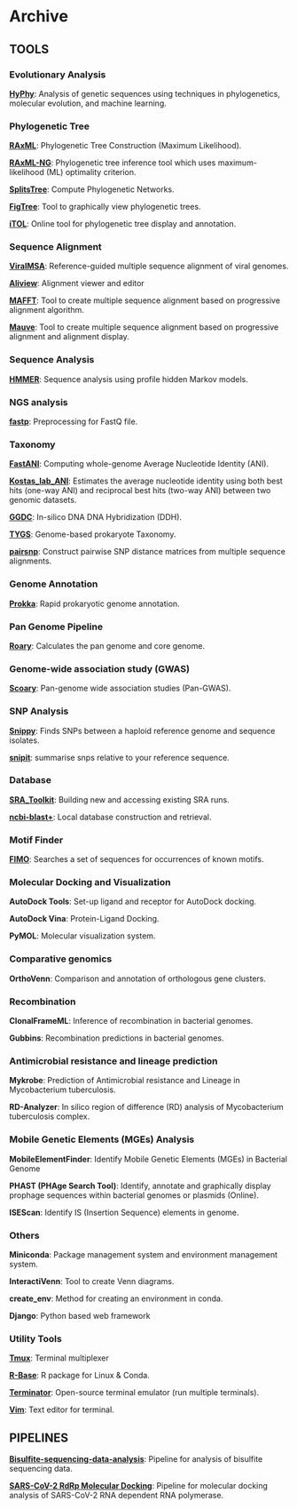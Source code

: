 # Archive

## TOOLS

### Evolutionary Analysis

[**HyPhy**](https://github.com/rajanbit/Archive/blob/main/TOOLS/HyPhy.txt): Analysis of genetic sequences using techniques in phylogenetics, molecular evolution, and machine learning.

### Phylogenetic Tree

[**RAxML**](https://github.com/rajanbit/Archive/blob/main/TOOLS/RAxML.txt): Phylogenetic Tree Construction (Maximum Likelihood).

[**RAxML-NG**](https://github.com/rajanbit/Archive/blob/main/TOOLS/RAxML-NG.txt): Phylogenetic tree inference tool which uses maximum-likelihood (ML) optimality criterion.

[**SplitsTree**](https://github.com/rajanbit/Archive/blob/main/TOOLS/SplitsTree.txt): Compute Phylogenetic Networks.

[**FigTree**](https://github.com/rajanbit/Archive/blob/main/TOOLS/FigTree.txt): Tool to graphically view phylogenetic trees.

[**iTOL**](https://github.com/rajanbit/Archive/blob/main/TOOLS/iTOL.txt): Online tool for phylogenetic tree display and annotation.

### Sequence Alignment

[**ViralMSA**](https://github.com/rajanbit/Archive/blob/main/TOOLS/ViralMSA.txt): Reference-guided multiple sequence alignment of viral genomes.

[**Aliview**](https://github.com/rajanbit/Archive/blob/main/TOOLS/Aliview.txt): Alignment viewer and editor

[**MAFFT**](https://github.com/rajanbit/Archive/blob/main/TOOLS/MAFFT.txt): Tool to create multiple sequence alignment based on progressive alignment algorithm.

[**Mauve**](https://github.com/rajanbit/Archive/blob/main/TOOLS/Mauve.txt): Tool to create multiple sequence alignment based on progressive alignment and alignment display. 

### Sequence Analysis
[**HMMER**](https://github.com/rajanbit/Archive/blob/main/TOOLS/HMMER.txt): Sequence analysis using profile hidden Markov models.

### NGS analysis
[**fastp**](https://github.com/rajanbit/Archive/blob/main/TOOLS/fastp.txt): Preprocessing for FastQ file.

### Taxonomy

[**FastANI**](https://github.com/rajanbit/Archive/blob/main/TOOLS/FastANI.txt): Computing whole-genome Average Nucleotide Identity (ANI).

[**Kostas_lab_ANI**](https://github.com/rajanbit/Archive/blob/main/TOOLS/Kostas_lab_ANI.txt): Estimates the average nucleotide identity using both best hits (one-way ANI) and reciprocal best hits (two-way ANI) between two genomic datasets.

[**GGDC**](https://github.com/rajanbit/Archive/blob/main/TOOLS/GGDC.txt): In-silico DNA DNA Hybridization (DDH).

[**TYGS**](https://github.com/rajanbit/Archive/blob/main/TOOLS/TYGS.txt): Genome-based prokaryote Taxonomy.

[**pairsnp**](https://github.com/rajanbit/Archive/blob/main/TOOLS/pairsnp.txt): Construct pairwise SNP distance matrices from multiple sequence alignments.

### Genome Annotation

[**Prokka**](https://github.com/rajanbit/Archive/blob/main/TOOLS/prokka.txt): Rapid prokaryotic genome annotation.

### Pan Genome Pipeline

[**Roary**](https://github.com/rajanbit/Archive/blob/main/TOOLS/Roary.txt): Calculates the pan genome and core genome.

### Genome-wide association study (GWAS)

[**Scoary**](https://github.com/rajanbit/Archive/blob/main/TOOLS/Scoary.txt): Pan-genome wide association studies (Pan-GWAS).

### SNP Analysis

[**Snippy**](https://github.com/rajanbit/Archive/blob/main/TOOLS/Snippy.txt): Finds SNPs between a haploid reference genome and sequence isolates.

[**snipit**](https://github.com/rajanbit/Archive/blob/main/TOOLS/snipit.txt):  summarise snps relative to your reference sequence.

### Database

[**SRA_Toolkit**](https://github.com/rajanbit/Archive/blob/main/TOOLS/SRA_Toolkit.txt): Building new and accessing existing SRA runs.

[**ncbi-blast+**](https://github.com/rajanbit/Archive/blob/main/TOOLS/ncbi-blast%2B.txt): Local database construction and retrieval.

### Motif Finder

[**FIMO**](https://github.com/rajanbit/Archive/blob/main/TOOLS/FIMO.txt): Searches a set of sequences for occurrences of known motifs.

### Molecular Docking and Visualization

**AutoDock Tools**: Set-up ligand and receptor for AutoDock docking.

**AutoDock Vina**: Protein-Ligand Docking.

**PyMOL**: Molecular visualization system.

### Comparative genomics

**OrthoVenn**: Comparison and annotation of orthologous gene clusters.

### Recombination

**ClonalFrameML**: Inference of recombination in bacterial genomes.

**Gubbins**: Recombination predictions in bacterial genomes.

### Antimicrobial resistance and lineage prediction

**Mykrobe**: Prediction of Antimicrobial resistance and Lineage in Mycobacterium tuberculosis.

**RD-Analyzer**: In silico region of difference (RD) analysis of Mycobacterium tuberculosis complex.

### Mobile Genetic Elements (MGEs) Analysis

**MobileElementFinder**: Identify Mobile Genetic Elements (MGEs) in Bacterial Genome

**PHAST (PHAge Search Tool)**: Identify, annotate and graphically display prophage sequences within bacterial genomes or plasmids (Online).

**ISEScan**:  Identify IS (Insertion Sequence) elements in genome.

### Others

**Miniconda**: Package management system and environment management system.

**InteractiVenn**: Tool to create Venn diagrams.

**create_env**: Method for creating an environment in conda.

**Django**: Python based web framework

### Utility Tools

[**Tmux**](https://github.com/rajanbit/Archive/blob/main/TOOLS/Tmux.txt): Terminal multiplexer

[**R-Base**](https://github.com/rajanbit/Archive/blob/main/TOOLS/R-Base.txt): R package for Linux & Conda.

[**Terminator**](https://github.com/rajanbit/Archive/blob/main/TOOLS/Terminator.txt): Open-source terminal emulator (run multiple terminals).

[**Vim**](https://github.com/rajanbit/Archive/blob/main/TOOLS/Vim.txt): Text editor for terminal.

## PIPELINES

[**Bisulfite-sequencing-data-analysis**](https://github.com/rajanbit/Archive/blob/main/PIPELINES/Bisulfite-sequencing-data-analysis.md): Pipeline for analysis of bisulfite sequencing data.

[**SARS-CoV-2 RdRp Molecular Docking**](https://github.com/rajanbit/Archive/blob/main/PIPELINES/SARS-CoV-2_RdRp_molecular_docking.md): Pipeline for molecular docking analysis of SARS-CoV-2 RNA dependent RNA polymerase.
